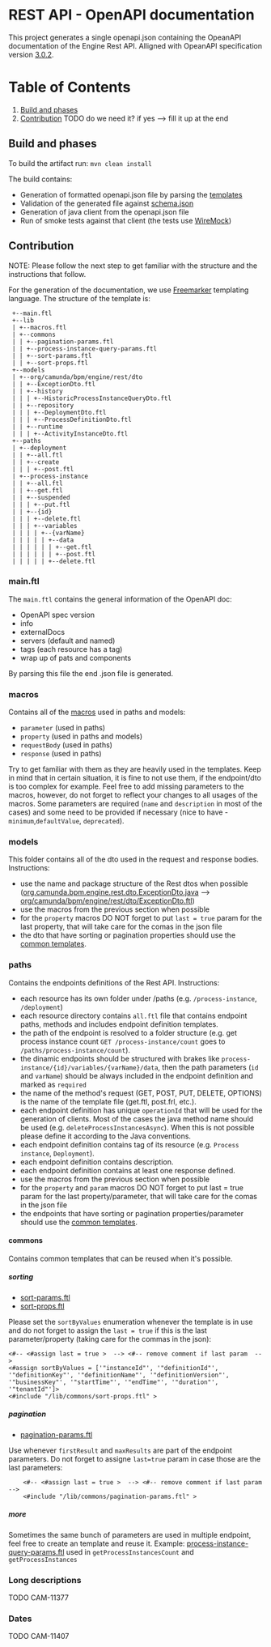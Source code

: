 REST API - OpenAPI documentation
========

 This project generates a single openapi.json containing the OpeanAPI documentation of the Engine Rest API. Alligned with OpeanAPI specification version [3.0.2](https://github.com/OAI/OpenAPI-Specification/blob/3.0.2/versions/3.0.2.md).

# Table of Contents
1. [Build and phases](#build-and-phases)
2. [Contribution](#contribution)
TODO do we need it? if yes --> fill it up at the end

## Build and phases

To build the artifact run: `mvn clean install`

The build contains:
* Generation of formatted openapi.json file by parsing the [templates](./src/main/templates)
* Validation of the generated file against [schema.json](./src/main/openapi/schema.json)
* Generation of java client from the openapi.json file
* Run of smoke tests against that client (the tests use [WireMock](http://wiremock.org/docs/))

## Contribution

NOTE: Please follow the next step to get familiar with the structure and the instructions that follow.

For the generation of the documentation, we use [Freemarker](https://freemarker.apache.org/docs/index.html) templating language. The structure of the template is:
```
 +--main.ftl
 +--lib
 | +--macros.ftl
 | +--commons
 | | +--pagination-params.ftl
 | | +--process-instance-query-params.ftl
 | | +--sort-params.ftl
 | | +--sort-props.ftl
 +--models
 | +--org/camunda/bpm/engine/rest/dto
 | | +--ExceptionDto.ftl
 | | +--history
 | | | +--HistoricProcessInstanceQueryDto.ftl
 | | +--repository
 | | | +--DeploymentDto.ftl
 | | | +--ProcessDefinitionDto.ftl
 | | +--runtime
 | | | +--ActivityInstanceDto.ftl
 +--paths
 | +--deployment
 | | +--all.ftl
 | | +--create
 | | | +--post.ftl
 | +--process-instance
 | | +--all.ftl
 | | +--get.ftl
 | | +--suspended
 | | | +--put.ftl
 | | +--{id}
 | | | +--delete.ftl
 | | | +--variables
 | | | | +--{varName}
 | | | | | +--data
 | | | | | | +--get.ftl
 | | | | | | +--post.ftl
 | | | | | +--delete.ftl
```

### main.ftl

The `main.ftl` contains the general information of the OpenAPI doc:
* OpenAPI spec version
* info
* externalDocs
* servers (default and named)
* tags (each resource has a tag)
* wrap up of pats and components

By parsing this file the end .json file is generated.

### macros

Contains all of the [macros](https://freemarker.apache.org/docs/ref_directive_macro.html) used in paths and models:
* `parameter` (used in paths)
* `property` (used in paths and models)
* `requestBody` (used in paths)
* `response` (used in paths)

Try to get familiar with them as they are heavily used in the templates. Keep in mind that in certain situation, it is fine to not use them, if the endpoint/dto is too complex for example. Feel free to add missing parameters to the macros, however, do not forget to reflect your changes to all usages of the macros.
Some parameters are required (`name` and `description` in most of the cases) and some need to be provided if necessary (nice to have - `minimum`,`defaultValue`, `deprecated`). 

### models

This folder contains all of the dto used in the request and response bodies. Instructions:
* use the name and package structure of the Rest dtos when possible ([org.camunda.bpm.engine.rest.dto.ExceptionDto.java](https://github.com/camunda/camunda-bpm-platform/blob/master/engine-rest/engine-rest/src/main/java/org/camunda/bpm/engine/rest/dto/ExceptionDto.java) --> [org/camunda/bpm/engine/rest/dto/ExceptionDto.ftl](https://github.com/camunda/camunda-bpm-platform/blob/master/engine-rest/engine-rest-openapi/src/main/templates/models/org/camunda/bpm/engine/rest/dto/ExceptionDto.ftl))
* use the macros from the previous section when possible
* for the `property` macros DO NOT forget to put `last = true` param for the last property, that will take care for the comas in the json file
* the dto that have sorting or pagination properties should use the [common templates](#commons).

### paths

Contains the endpoints definitions of the Rest API. Instructions:
* each resource has its own folder under /paths (e.g. `/process-instance`, `/deployment`)
* each resource directory contains `all.ftl` file that contains endpoint paths, methods and includes endpoint definition templates.
* the path of the endpoint is resolved to a folder structure (e.g. get process instance count `GET /process-instance/count` goes to `/paths/process-instance/count`).
* the dinamic endpoints should be structured with brakes like `process-instance/{id}/variables/{varName}/data`, then the path parameters (`id` and `varName`) should be always included in the endpoint definition and marked as `required`
* the name of the method's request (GET, POST, PUT, DELETE, OPTIONS) is the name of the template file (get.ftl, post.frl, etc.).
* each endpoint definition has unique `operationId` that will be used for the generation of clients. Most of the cases the java method name should be used (e.g. `deleteProcessInstancesAsync`). When this is not possible please define it according to the Java conventions.
* each endpoint definition contains tag of its resource (e.g. `Process instance`, `Deployment`).
* each endpoint definition contains description.
* each endpoint definition contains at least one response defined.
* use the macros from the previous section when possible
* for the `property` and `param` macros DO NOT forget to put last = true param for the last property/parameter, that will take care for the comas in the json file
* the endpoints that have sorting or pagination properties/parameter should use the [common templates](#commons).

#### commons

Contains common templates that can be reused when it's possible.

##### sorting

* [sort-params.ftl](./src/main/templates/lib/commons/sort-params.ftl)
* [sort-props.ftl](./src/main/templates/lib/commons/sort-props.ftl)

Please set the `sortByValues` enumeration whenever the template is in use and do not forget to assign the `last = true` if this is the last parameter/property (taking care for the commas in the json):
```
<#-- <#assign last = true >  --> <#-- remove comment if last param  -->
<#assign sortByValues = ['"instanceId"', '"definitionId"', '"definitionKey"', '"definitionName"', '"definitionVersion"', '"businessKey"', '"startTime"', '"endTime"', '"duration"', '"tenantId"']>
<#include "/lib/commons/sort-props.ftl" >
```

##### pagination

* [pagination-params.ftl](./src/main/templates/lib/commons/pagination-params.ftl)

Use whenever `firstResult` and `maxResults` are part of the endpoint parameters. Do not forget to assigne `last=true` param in case those are the last parameters:
```
    <#-- <#assign last = true >  --> <#-- remove comment if last param  -->
    <#include "/lib/commons/pagination-params.ftl" >
```

##### more
Sometimes the same bunch of parameters are used in multiple endpoint, feel free to create an template and reuse it.
Example: [process-instance-query-params.ftl](./src/main/templates/lib/commons/process-instance-query-params.ftl) used in `getProcessInstancesCount` and `getProcessInstances`

### Long descriptions
TODO CAM-11377
### Dates
TODO CAM-11407

